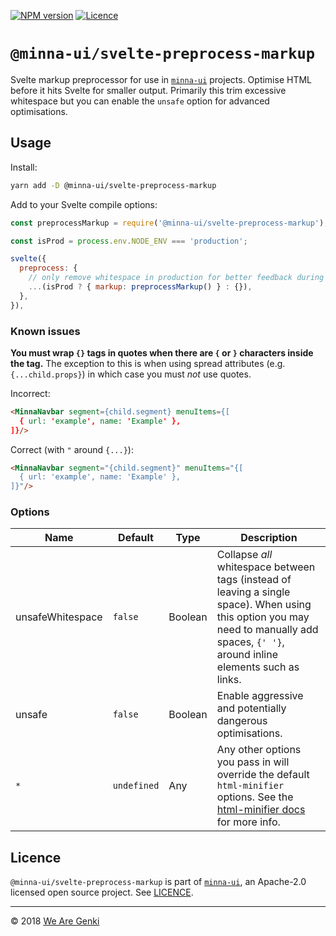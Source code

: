 <!-- markdownlint-disable first-line-h1 ol-prefix -->

[![NPM version](https://img.shields.io/npm/v/@minna-ui/svelte-preprocess-markup.svg)](https://www.npmjs.com/package/@minna-ui/svelte-preprocess-markup)
[![Licence](https://img.shields.io/npm/l/@minna-ui/svelte-preprocess-markup.svg)](https://github.com/WeAreGenki/minna-ui/blob/master/LICENCE)

# `@minna-ui/svelte-preprocess-markup`

Svelte markup preprocessor for use in [`minna-ui`](https://github.com/WeAreGenki/minna-ui) projects. Optimise HTML before it hits Svelte for smaller output. Primarily this trim excessive whitespace but you can enable the `unsafe` option for advanced optimisations.

## Usage

Install:

```sh
yarn add -D @minna-ui/svelte-preprocess-markup
```

Add to your Svelte compile options:

```js
const preprocessMarkup = require('@minna-ui/svelte-preprocess-markup');

const isProd = process.env.NODE_ENV === 'production';

svelte({
  preprocess: {
    // only remove whitespace in production for better feedback during development
    ...(isProd ? { markup: preprocessMarkup() } : {}),
  },
}),
```

### Known issues

**You must wrap `{}` tags in quotes when there are `{` or `}` characters inside the tag.** The exception to this is when using spread attributes (e.g. `{...child.props}`) in which case you must _not_ use quotes.

Incorrect:

```html
<MinnaNavbar segment={child.segment} menuItems={[
  { url: 'example', name: 'Example' },
]}/>
```

Correct (with `"` around `{...}`):

```html
<MinnaNavbar segment="{child.segment}" menuItems="{[
  { url: 'example', name: 'Example' },
]}"/>
```

### Options

| Name | Default | Type | Description |
| --- | --- | --- | --- |
| unsafeWhitespace | `false` | Boolean | Collapse _all_ whitespace between tags (instead of leaving a single space). When using this option you may need to manually add spaces, `{' '}`, around inline elements such as links. |
| unsafe | `false` | Boolean | Enable aggressive and potentially dangerous optimisations. |
| `*` | `undefined` | Any | Any other options you pass in will override the default `html-minifier` options. See the [html-minifier docs](https://github.com/kangax/html-minifier) for more info. |

## Licence

`@minna-ui/svelte-preprocess-markup` is part of [`minna-ui`](https://github.com/WeAreGenki/minna-ui), an Apache-2.0 licensed open source project. See [LICENCE](https://github.com/WeAreGenki/minna-ui/blob/master/LICENCE).

-----

© 2018 [We Are Genki](https://wearegenki.com)

